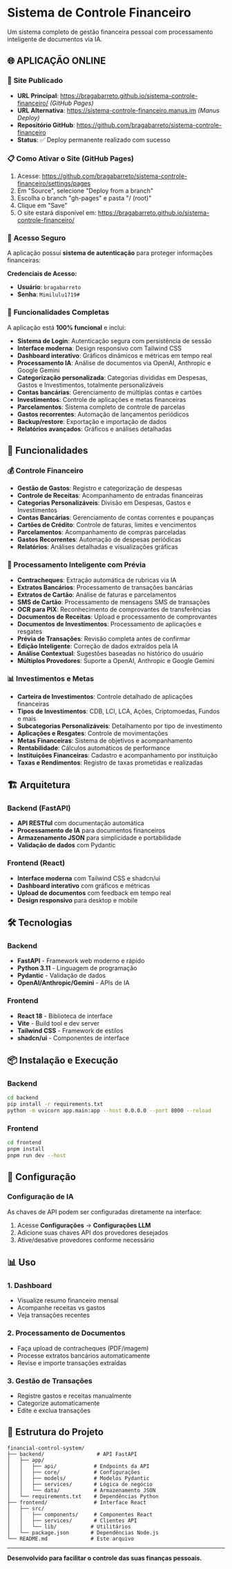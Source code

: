 # Sistema de Controle Financeiro

Um sistema completo de gestão financeira pessoal com processamento inteligente de documentos via IA.

## 🌐 **APLICAÇÃO ONLINE**

### 🚀 **Site Publicado**
- **URL Principal**: https://bragabarreto.github.io/sistema-controle-financeiro/ *(GitHub Pages)*
- **URL Alternativa**: https://sistema-controle-financeiro.manus.im *(Manus Deploy)*
- **Repositório GitHub**: https://github.com/bragabarreto/sistema-controle-financeiro
- **Status**: ✅ Deploy permanente realizado com sucesso

### 📋 **Como Ativar o Site (GitHub Pages)**
1. Acesse: https://github.com/bragabarreto/sistema-controle-financeiro/settings/pages
2. Em "Source", selecione "Deploy from a branch"
3. Escolha o branch "gh-pages" e pasta "/ (root)"
4. Clique em "Save"
5. O site estará disponível em: https://bragabarreto.github.io/sistema-controle-financeiro/

### 🔐 **Acesso Seguro**
A aplicação possui **sistema de autenticação** para proteger informações financeiras:

**Credenciais de Acesso:**
- **Usuário**: `bragabarreto`
- **Senha**: `Mimilulu1719#`

### 📱 **Funcionalidades Completas**
A aplicação está **100% funcional** e inclui:
- **Sistema de Login**: Autenticação segura com persistência de sessão
- **Interface moderna**: Design responsivo com Tailwind CSS
- **Dashboard interativo**: Gráficos dinâmicos e métricas em tempo real
- **Processamento IA**: Análise de documentos via OpenAI, Anthropic e Google Gemini
- **Categorização personalizada**: Categorias divididas em Despesas, Gastos e Investimentos, totalmente personalizáveis
- **Contas bancárias**: Gerenciamento de múltiplas contas e cartões
- **Investimentos**: Controle de aplicações e metas financeiras
- **Parcelamentos**: Sistema completo de controle de parcelas
- **Gastos recorrentes**: Automação de lançamentos periódicos
- **Backup/restore**: Exportação e importação de dados
- **Relatórios avançados**: Gráficos e análises detalhadas

## 🚀 Funcionalidades

### 💰 Controle Financeiro
- **Gestão de Gastos**: Registro e categorização de despesas
- **Controle de Receitas**: Acompanhamento de entradas financeiras
- **Categorias Personalizáveis**: Divisão em Despesas, Gastos e Investimentos
- **Contas Bancárias**: Gerenciamento de contas correntes e poupanças
- **Cartões de Crédito**: Controle de faturas, limites e vencimentos
- **Parcelamentos**: Acompanhamento de compras parceladas
- **Gastos Recorrentes**: Automação de despesas periódicas
- **Relatórios**: Análises detalhadas e visualizações gráficas

### 🤖 Processamento Inteligente com Prévia
- **Contracheques**: Extração automática de rubricas via IA
- **Extratos Bancários**: Processamento de transações bancárias
- **Extratos de Cartão**: Análise de faturas e parcelamentos
- **SMS de Cartão**: Processamento de mensagens SMS de transações
- **OCR para PIX**: Reconhecimento de comprovantes de transferências
- **Documentos de Receitas**: Upload e processamento de comprovantes
- **Documentos de Investimentos**: Processamento de aplicações e resgates
- **Prévia de Transações**: Revisão completa antes de confirmar
- **Edição Inteligente**: Correção de dados extraídos pela IA
- **Análise Contextual**: Sugestões baseadas no histórico do usuário
- **Múltiplos Provedores**: Suporte a OpenAI, Anthropic e Google Gemini

### 📊 Investimentos e Metas
- **Carteira de Investimentos**: Controle detalhado de aplicações financeiras
- **Tipos de Investimentos**: CDB, LCI, LCA, Ações, Criptomoedas, Fundos e mais
- **Subcategorias Personalizáveis**: Detalhamento por tipo de investimento
- **Aplicações e Resgates**: Controle de movimentações
- **Metas Financeiras**: Sistema de objetivos e acompanhamento
- **Rentabilidade**: Cálculos automáticos de performance
- **Instituições Financeiras**: Cadastro e acompanhamento por instituição
- **Taxas e Rendimentos**: Registro de taxas prometidas e realizadas

## 🏗️ Arquitetura

### Backend (FastAPI)
- **API RESTful** com documentação automática
- **Processamento de IA** para documentos financeiros
- **Armazenamento JSON** para simplicidade e portabilidade
- **Validação de dados** com Pydantic

### Frontend (React)
- **Interface moderna** com Tailwind CSS e shadcn/ui
- **Dashboard interativo** com gráficos e métricas
- **Upload de documentos** com feedback em tempo real
- **Design responsivo** para desktop e mobile

## 🛠️ Tecnologias

### Backend
- **FastAPI** - Framework web moderno e rápido
- **Python 3.11** - Linguagem de programação
- **Pydantic** - Validação de dados
- **OpenAI/Anthropic/Gemini** - APIs de IA

### Frontend
- **React 18** - Biblioteca de interface
- **Vite** - Build tool e dev server
- **Tailwind CSS** - Framework de estilos
- **shadcn/ui** - Componentes de interface

## 📦 Instalação e Execução

### Backend
```bash
cd backend
pip install -r requirements.txt
python -m uvicorn app.main:app --host 0.0.0.0 --port 8000 --reload
```

### Frontend
```bash
cd frontend
pnpm install
pnpm run dev --host
```

## 🔧 Configuração

### Configuração de IA
As chaves de API podem ser configuradas diretamente na interface:
1. Acesse **Configurações** → **Configurações LLM**
2. Adicione suas chaves API dos provedores desejados
3. Ative/desative provedores conforme necessário

## 📊 Uso

### 1. Dashboard
- Visualize resumo financeiro mensal
- Acompanhe receitas vs gastos
- Veja transações recentes

### 2. Processamento de Documentos
- Faça upload de contracheques (PDF/imagem)
- Processe extratos bancários automaticamente
- Revise e importe transações extraídas

### 3. Gestão de Transações
- Registre gastos e receitas manualmente
- Categorize automaticamente
- Edite e exclua transações

## 📁 Estrutura do Projeto

```
financial-control-system/
├── backend/                 # API FastAPI
│   ├── app/
│   │   ├── api/            # Endpoints da API
│   │   ├── core/           # Configurações
│   │   ├── models/         # Modelos Pydantic
│   │   ├── services/       # Lógica de negócio
│   │   └── data/           # Armazenamento JSON
│   └── requirements.txt    # Dependências Python
├── frontend/               # Interface React
│   ├── src/
│   │   ├── components/     # Componentes React
│   │   ├── services/       # Clientes API
│   │   └── lib/           # Utilitários
│   └── package.json       # Dependências Node.js
└── README.md              # Este arquivo
```

---

**Desenvolvido para facilitar o controle das suas finanças pessoais.**
